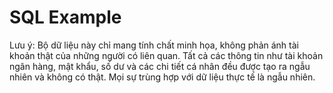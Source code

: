 # SQL Example

Lưu ý: Bộ dữ liệu này chỉ mang tính chất minh họa, không phản ánh tài khoản thật của những người có liên quan. Tất cả các thông tin như tài khoản ngân hàng, mật khẩu, số dư và các chi tiết cá nhân đều được tạo ra ngẫu nhiên và không có thật. Mọi sự trùng hợp với dữ liệu thực tế là ngẫu nhiên.
